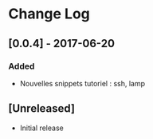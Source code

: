 # Change Log

## [0.0.4] - 2017-06-20
### Added
- Nouvelles snippets tutoriel : ssh, lamp

## [Unreleased]

- Initial release